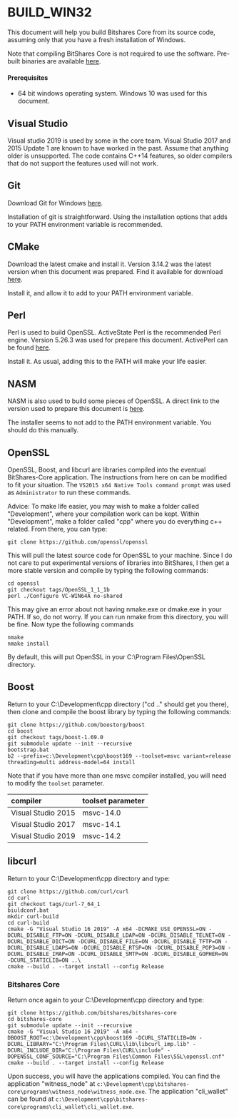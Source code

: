 # BUILD\_WIN32

This document will help you build Bitshares Core from its source code, assuming only that you have a fresh installation of Windows.

Note that compiling BitShares Core is not required to use the software. Pre-built binaries are available [here](https://github.com/bitshares/bitshares-core/releases).

#### Prerequisites

* 64 bit windows operating system. Windows 10 was used for this document.

## Visual Studio

Visual studio 2019 is used by some in the core team. Visual Studio 2017 and 2015 Update 1 are known to have worked in the past. Assume that anything older is unsupported. The code contains C++14 features, so older compilers that do not support the features used will not work.

## Git

Download Git for Windows [here](https://git-scm.com/download/win).

Installation of git is straightforward. Using the installation options that adds to your PATH environment variable is recommended.

## CMake

Download the latest cmake and install it. Version 3.14.2 was the latest version when this document was prepared. Find it available for download [here](https://cmake.org/download).

Install it, and allow it to add to your PATH environment variable.

## Perl

Perl is used to build OpenSSL. ActiveState Perl is the recommended Perl engine. Version 5.26.3 was used for prepare this document. ActivePerl can be found [here](https://www.activestate.com/ActivePerl).

Install it. As usual, adding this to the PATH will make your life easier.

## NASM

NASM is also used to build some pieces of OpenSSL. A direct link to the version used to prepare this document is [here](https://www.nasm.us/pub/nasm/releasebuilds/2.14.02/win64/nasm-2.14.02-installer-x64.exe).

The installer seems to not add to the PATH environment variable. You should do this manually.

## OpenSSL

OpenSSL, Boost, and libcurl are libraries compiled into the eventual BitShares-Core application. The instructions from here on can be modified to fit your situation. The `VS2015 x64 Native Tools command prompt` was used as `Administrator` to run these commands.

Advice: To make life easier, you may wish to make a folder called "Development", where your compilation work can be kept. Within "Development", make a folder called "cpp" where you do everything c++ related. From there, you can type:

`git clone https://github.com/openssl/openssl`

This will pull the latest source code for OpenSSL to your machine. Since I do not care to put experimental versions of libraries into BitShares, I then get a more stable version and compile by typing the following commands:

```text
cd openssl
git checkout tags/OpenSSL_1_1_1b
perl ./Configure VC-WIN64A no-shared
```

This may give an error about not having nmake.exe or dmake.exe in your PATH. If so, do not worry. If you can run nmake from this directory, you will be fine. Now type the following commands

```text
nmake
nmake install
```

By default, this will put OpenSSL in your C:\Program Files\OpenSSL directory.

## Boost

Return to your C:\Development\cpp directory \("cd .." should get you there\), then clone and compile the boost library by typing the following commands:

```text
git clone https://github.com/boostorg/boost
cd boost
git checkout tags/boost-1.69.0
git submodule update --init --recursive
bootstrap.bat
b2 --prefix=c:\Development\cpp\boost169 --toolset=msvc variant=release threading=multi address-model=64 install
```

Note that if you have more than one msvc compiler installed, you will need to modify the `toolset` parameter.

| compiler | toolset parameter |
| :--- | :--- |
| Visual Studio 2015 | msvc-14.0 |
| Visual Studio 2017 | msvc-14.1 |
| Visual Studio 2019 | msvc-14.2 |

## libcurl

Return to your C:\Development\cpp directory and type:

```text
git clone https://github.com/curl/curl
cd curl
git checkout tags/curl-7_64_1
biuldconf.bat
mkdir curl-build
cd curl-build
cmake -G "Visual Studio 16 2019" -A x64 -DCMAKE_USE_OPENSSL=ON -DCURL_DISABLE_FTP=ON -DCURL_DISABLE_LDAP=ON -DCURL_DISABLE_TELNET=ON -DCURL_DISABLE_DICT=ON -DCURL_DISABLE_FILE=ON -DCURL_DISABLE_TFTP=ON -DCURL_DISABLE_LDAPS=ON -DCURL_DISABLE_RTSP=ON -DCURL_DISABLE_POP3=ON -DCURL_DISABLE_IMAP=ON -DCURL_DISABLE_SMTP=ON -DCURL_DISABLE_GOPHER=ON -DCURL_STATICLIB=ON ..\
cmake --build . --target install --config Release
```

### Bitshares Core

Return once again to your C:\Development\cpp directory and type:

```text
git clone https://github.com/bitshares/bitshares-core
cd bitshares-core
git submodule update --init --recursive
cmake -G "Visual Studio 16 2019" -A x64 -DBOOST_ROOT=c:\Development\cpp\boost169 -DCURL_STATICLIB=ON -DCURL_LIBRARY="C:\Program Files\CURL\lib\libcurl_imp.lib" -DCURL_INCLUDE_DIR="C:\Program Files\CURL\include" -DOPENSSL_CONF_SOURCE="C:\Program Files\Common Files\SSL\openssl.cnf"
cmake --build . --target install --config Release
```

Upon success, you will have the applications compiled. You can find the application "witness\_node" at `c:\Development\cpp\bitshares-core\programs\witness_node\witness_node.exe`. The application "cli\_wallet" can be found at `c:\Development\cpp\bitshares-core\programs\cli_wallet\cli_wallet.exe`.

